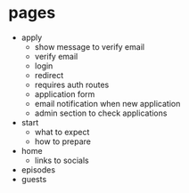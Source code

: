 # pages
- apply
	- show message to verify email
	- verify email
	- login
	- redirect
	- requires auth routes
	- application form
	- email notification when new application
	- admin section to check applications
- start
	- what to expect
	- how to prepare
- home
	- links to socials
- episodes
- guests
